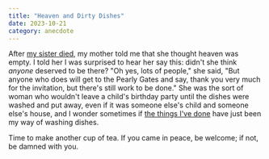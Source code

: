 ```yaml
---
title: "Heaven and Dirty Dishes"
date: 2023-10-21
category: anecdote
---
```


After [my sister died][sylvia],
my mother told me that she thought heaven was empty.
I told her I was surprised to hear her say this:
didn't she think *anyone* deserved to be there?
"Oh yes, lots of people," she said,
"But anyone who does will get to the Pearly Gates and say,
thank you very much for the invitation,
but there's still work to be done."
She was the sort of woman who wouldn't leave a child's birthday party
until the dishes were washed and put away,
even if it was someone else's child and someone else's house,
and I wonder sometimes if [the things I've done][directions]
have just been my way of washing dishes.

Time to make another cup of tea.
If you came in peace, be welcome;
if not, be damned with you.

[directions]: @root/2023/10/15/directions/
[sylvia]: @root/2012/01/21/the-life-i-did-live-the-breath-i-breathed/
